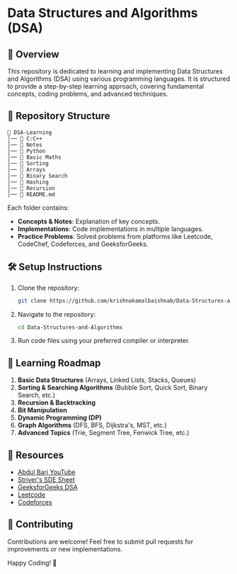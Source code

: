 # Data Structures and Algorithms (DSA)

## 🚀 Overview
This repository is dedicated to learning and implementing Data Structures and Algorithms (DSA) using various programming languages. It is structured to provide a step-by-step learning approach, covering fundamental concepts, coding problems, and advanced techniques.

## 📂 Repository Structure
```
📁 DSA-Learning
│── 📁 C:C++
│── 📁 Notes
│── 📁 Python
│── 📁 Basic Maths
│── 📁 Sorting
│── 📁 Arrays
│── 📁 Binary Search
│── 📁 Hashing
│── 📁 Recursion
│── 📄 README.md
```
Each folder contains:
- **Concepts & Notes**: Explanation of key concepts.
- **Implementations**: Code implementations in multiple languages.
- **Practice Problems**: Solved problems from platforms like Leetcode, CodeChef, Codeforces, and GeeksforGeeks.

## 🛠 Setup Instructions
1. Clone the repository:
   ```bash
   git clone https://github.com/krishnakamalbaishnab/Data-Structures-and-Algorithms.git
   ```
2. Navigate to the repository:
   ```bash
   cd Data-Structures-and-Algorithms
   ```
3. Run code files using your preferred compiler or interpreter.

## 📖 Learning Roadmap
1. **Basic Data Structures** (Arrays, Linked Lists, Stacks, Queues)
2. **Sorting & Searching Algorithms** (Bubble Sort, Quick Sort, Binary Search, etc.)
3. **Recursion & Backtracking**
4. **Bit Manipulation**
5. **Dynamic Programming (DP)**
6. **Graph Algorithms** (DFS, BFS, Dijkstra's, MST, etc.)
7. **Advanced Topics** (Trie, Segment Tree, Fenwick Tree, etc.)

## 🌟 Resources
- [Abdul Bari YouTube](https://www.youtube.com/user/abdulbarikcs)
- [Striver's SDE Sheet](https://takeuforward.org/)
- [GeeksforGeeks DSA](https://www.geeksforgeeks.org/data-structures/)
- [Leetcode](https://leetcode.com/)
- [Codeforces](https://codeforces.com/)

## 🤝 Contributing
Contributions are welcome! Feel free to submit pull requests for improvements or new implementations.



Happy Coding! 🚀
